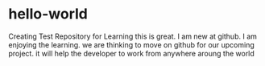 # hello-world
Creating Test Repository for Learning
this is great. I am new at github. I am enjoying the learning. we are thinking to move on github for our upcoming project.
it will help the developer to work from anywhere aroung the world
